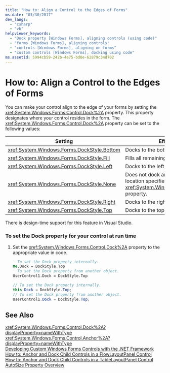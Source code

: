 ```yaml
---
title: "How to: Align a Control to the Edges of Forms"
ms.date: "03/30/2017"
dev_langs: 
  - "csharp"
  - "vb"
helpviewer_keywords: 
  - "Dock property [Windows Forms], aligning controls (using code)"
  - "forms [Windows Forms], aligning controls"
  - "controls [Windows Forms], aligning on forms"
  - "custom controls [Windows Forms], docking using code"
ms.assetid: 5994cb59-242b-4e75-bd0e-62879c34d702
---
```

# How to: Align a Control to the Edges of Forms
You can make your control align to the edge of your forms by setting the <xref:System.Windows.Forms.Control.Dock%2A> property. This property designates where your control resides in the form. The <xref:System.Windows.Forms.Control.Dock%2A> property can be set to the following values:  


|Setting|Effect on your control|  
|-------------|----------------------------|  
|<xref:System.Windows.Forms.DockStyle.Bottom>|Docks to the bottom of the form.|  
|<xref:System.Windows.Forms.DockStyle.Fill>|Fills all remaining space in the form.|  
|<xref:System.Windows.Forms.DockStyle.Left>|Docks to the left side of the form.|  
|<xref:System.Windows.Forms.DockStyle.None>|Does not dock anywhere, and it appears at the location specified by its <xref:System.Windows.Forms.Control.Location%2A> property.|  
|<xref:System.Windows.Forms.DockStyle.Right>|Docks to the right side of the form.|  
|<xref:System.Windows.Forms.DockStyle.Top>|Docks to the top of the form.|  

 There is design-time support for this feature in Visual Studio.  

### To set the Dock property for your control at run time  

1. Set the <xref:System.Windows.Forms.Control.Dock%2A> property to the appropriate value in code.  

   ```vb  
   ' To set the Dock property internally.  
   Me.Dock = DockStyle.Top  
   ' To set the Dock property from another object.  
   UserControl1.Dock = DockStyle.Top  
   ```  

   ```csharp  
   // To set the Dock property internally.  
   this.Dock = DockStyle.Top;  
   // To set the Dock property from another object.  
   UserControl1.Dock = DockStyle.Top;  
   ```  

## See Also  
 <xref:System.Windows.Forms.Control.Dock%2A?displayProperty=nameWithType>  
 <xref:System.Windows.Forms.Control.Anchor%2A?displayProperty=nameWithType>  
 [Developing Custom Windows Forms Controls with the .NET Framework](../../../../docs/framework/winforms/controls/developing-custom-windows-forms-controls.md)  
 [How to: Anchor and Dock Child Controls in a FlowLayoutPanel Control](../../../../docs/framework/winforms/controls/how-to-anchor-and-dock-child-controls-in-a-flowlayoutpanel-control.md)  
 [How to: Anchor and Dock Child Controls in a TableLayoutPanel Control](../../../../docs/framework/winforms/controls/how-to-anchor-and-dock-child-controls-in-a-tablelayoutpanel-control.md)  
 [AutoSize Property Overview](../../../../docs/framework/winforms/controls/autosize-property-overview.md)
